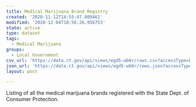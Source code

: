 ```yaml
---
title: Medical Marijuana Brand Registry
created: '2020-11-12T14:55:47.809461'
modified: '2020-12-04T18:56:26.956753'
state: active
type: dataset
tags:
  - Medical Marijuana
groups:
  - Local Government
csv_url: 'https://data.ct.gov/api/views/egd5-wb6r/rows.csv?accessType=DOWNLOAD'
json_url: 'https://data.ct.gov/api/views/egd5-wb6r/rows.json?accessType=DOWNLOAD'
layout: post

---
```

Listing of all the medical marijuana brands registered with the State Dept. of Consumer Protection.
